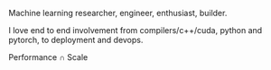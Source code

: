 <!-- ![Avram's GitHub stats](https://github-readme-stats.vercel.app/api?username=avramdj&show_icons=true) -->
Machine learning researcher, engineer, enthusiast, builder.

I love end to end involvement from compilers/c++/cuda, python and pytorch, to deployment and devops.

Performance ∩ Scale
